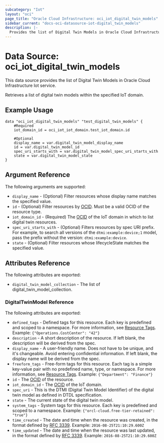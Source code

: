 ```yaml
---
subcategory: "Iot"
layout: "oci"
page_title: "Oracle Cloud Infrastructure: oci_iot_digital_twin_models"
sidebar_current: "docs-oci-datasource-iot-digital_twin_models"
description: |-
  Provides the list of Digital Twin Models in Oracle Cloud Infrastructure Iot service
---
```


# Data Source: oci_iot_digital_twin_models
This data source provides the list of Digital Twin Models in Oracle Cloud Infrastructure Iot service.

Retrieves a list of digital twin models within the specified IoT domain.


## Example Usage

```hcl
data "oci_iot_digital_twin_models" "test_digital_twin_models" {
	#Required
	iot_domain_id = oci_iot_iot_domain.test_iot_domain.id

	#Optional
	display_name = var.digital_twin_model_display_name
	id = var.digital_twin_model_id
	spec_uri_starts_with = var.digital_twin_model_spec_uri_starts_with
	state = var.digital_twin_model_state
}
```

## Argument Reference

The following arguments are supported:

* `display_name` - (Optional) Filter resources whose display name matches the specified value. 
* `id` - (Optional) Filter resources by [OCID](https://docs.cloud.oracle.com/iaas/Content/General/Concepts/identifiers.htm). Must be a valid OCID of the resource type. 
* `iot_domain_id` - (Required) The [OCID](https://docs.cloud.oracle.com/iaas/Content/General/Concepts/identifiers.htm) of the IoT domain in which to list digital twin resources. 
* `spec_uri_starts_with` - (Optional) Filters resources by spec URI prefix. For example, to search all versions of the `dtmi:example:device;1` model, pass the prefix without the version: `dtmi:example:device`. 
* `state` - (Optional) Filter resources whose lifecycleState matches the specified value. 


## Attributes Reference

The following attributes are exported:

* `digital_twin_model_collection` - The list of digital_twin_model_collection.

### DigitalTwinModel Reference

The following attributes are exported:

* `defined_tags` - Defined tags for this resource. Each key is predefined and scoped to a namespace. For more information, see [Resource Tags](https://docs.cloud.oracle.com/iaas/Content/General/Concepts/resourcetags.htm).  Example: `{"Operations.CostCenter": "42"}` 
* `description` - A short description of the resource. If left blank, the description will be derived from the spec.
* `display_name` - A user-friendly name. Does not have to be unique, and it's changeable. Avoid entering confidential information.  If left blank, the display name will be derived from the spec. 
* `freeform_tags` - Free-form tags for this resource. Each tag is a simple key-value pair with no predefined name, type, or namespace. For more information, see [Resource Tags](https://docs.cloud.oracle.com/iaas/Content/General/Concepts/resourcetags.htm).  Example: `{"Department": "Finance"}` 
* `id` - The [OCID](https://docs.cloud.oracle.com/iaas/Content/General/Concepts/identifiers.htm) of the resource.
* `iot_domain_id` - The [OCID](https://docs.cloud.oracle.com/iaas/Content/General/Concepts/identifiers.htm) of the IoT domain.
* `spec_uri` - This is the DTMI (Digital Twin Model Identifier) of the digital twin model as defined in DTDL specification.
* `state` - The current state of the digital twin model.
* `system_tags` - System tags for this resource. Each key is predefined and scoped to a namespace.  Example: `{"orcl-cloud.free-tier-retained": "true"}` 
* `time_created` - The date and time when the resource was created, in the format defined by [RFC 3339](https://tools.ietf.org/html/rfc3339). Example: `2016-08-25T21:10:29.600Z` 
* `time_updated` - The date and time when the resource was last updated, in the format defined by [RFC 3339](https://tools.ietf.org/html/rfc3339). Example: `2016-08-25T21:10:29.600Z` 

